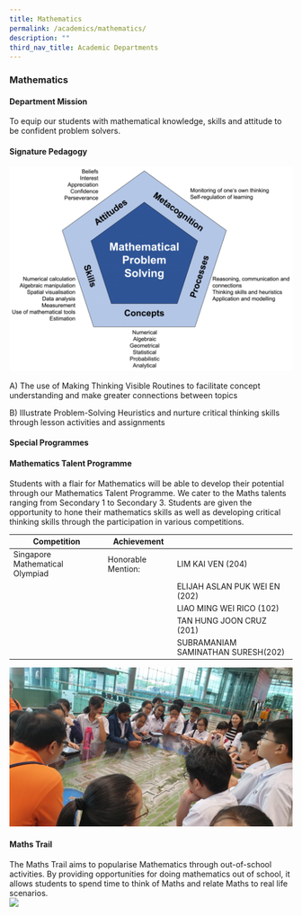 ```yaml
---
title: Mathematics
permalink: /academics/mathematics/
description: ""
third_nav_title: Academic Departments
---
```

### Mathematics

#### Department Mission

To equip our students with mathematical knowledge, skills and attitude to be confident problem solvers.

#### Signature Pedagogy

<img src="/images/math1.png" style="100%"> 

A) The use of Making Thinking Visible Routines to facilitate concept understanding and make greater connections between topics  

B) Illustrate Problem-Solving Heuristics and nurture critical thinking skills through lesson activities and assignments

#### Special Programmes

#### Mathematics Talent Programme

Students with a flair for Mathematics will be able to develop their potential through our Mathematics Talent Programme. We cater to the Maths talents ranging from Secondary 1 to Secondary 3. Students are given the opportunity to hone their mathematics skills as well as developing critical thinking skills through the participation in various competitions.



| Competition | Achievement |  |
| -------- | -------- | -------- |
| Singapore Mathematical Olympiad  | Honorable Mention:     |LIM KAI VEN (204)|
|      |      | ELIJAH ASLAN PUK WEI EN (202) |
|     |      | LIAO MING WEI RICO (102) |
|     |      | TAN HUNG JOON CRUZ (201) |
|     |      | SUBRAMANIAM SAMINATHAN SURESH(202) |


 <img src="/images/math2.png" style="100%"> 

#### Maths Trail

The Maths Trail aims to popularise Mathematics through out-of-school activities. By providing opportunities for doing mathematics out of school, it allows students to spend time to think of Maths and relate Maths to real life scenarios.<br>
<img src="https://drive.google.com/uc?export=view&id=1jQYvPkRsMP7dsuLaJ2uzEzq2nItaCYOx">